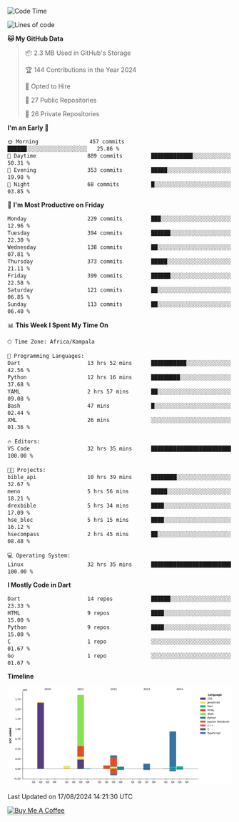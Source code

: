 <!--START_SECTION:waka-->
![Code Time](http://img.shields.io/badge/Code%20Time-809%20hrs%209%20mins-blue)

![Lines of code](https://img.shields.io/badge/From%20Hello%20World%20I%27ve%20Written-5.2%20million%20lines%20of%20code-blue)

**🐱 My GitHub Data** 

> 📦 2.3 MB Used in GitHub's Storage 
 > 
> 🏆 144 Contributions in the Year 2024
 > 
> 💼 Opted to Hire
 > 
> 📜 27 Public Repositories 
 > 
> 🔑 26 Private Repositories 
 > 
**I'm an Early 🐤** 

```text
🌞 Morning                457 commits         ██████░░░░░░░░░░░░░░░░░░░   25.86 % 
🌆 Daytime                889 commits         █████████████░░░░░░░░░░░░   50.31 % 
🌃 Evening                353 commits         █████░░░░░░░░░░░░░░░░░░░░   19.98 % 
🌙 Night                  68 commits          █░░░░░░░░░░░░░░░░░░░░░░░░   03.85 % 
```
📅 **I'm Most Productive on Friday** 

```text
Monday                   229 commits         ███░░░░░░░░░░░░░░░░░░░░░░   12.96 % 
Tuesday                  394 commits         ██████░░░░░░░░░░░░░░░░░░░   22.30 % 
Wednesday                138 commits         ██░░░░░░░░░░░░░░░░░░░░░░░   07.81 % 
Thursday                 373 commits         █████░░░░░░░░░░░░░░░░░░░░   21.11 % 
Friday                   399 commits         ██████░░░░░░░░░░░░░░░░░░░   22.58 % 
Saturday                 121 commits         ██░░░░░░░░░░░░░░░░░░░░░░░   06.85 % 
Sunday                   113 commits         ██░░░░░░░░░░░░░░░░░░░░░░░   06.40 % 
```


📊 **This Week I Spent My Time On** 

```text
🕑︎ Time Zone: Africa/Kampala

💬 Programming Languages: 
Dart                     13 hrs 52 mins      ███████████░░░░░░░░░░░░░░   42.56 % 
Python                   12 hrs 16 mins      █████████░░░░░░░░░░░░░░░░   37.68 % 
YAML                     2 hrs 57 mins       ██░░░░░░░░░░░░░░░░░░░░░░░   09.08 % 
Bash                     47 mins             █░░░░░░░░░░░░░░░░░░░░░░░░   02.44 % 
XML                      26 mins             ░░░░░░░░░░░░░░░░░░░░░░░░░   01.36 % 

🔥 Editors: 
VS Code                  32 hrs 35 mins      █████████████████████████   100.00 % 

🐱‍💻 Projects: 
bible_api                10 hrs 39 mins      ████████░░░░░░░░░░░░░░░░░   32.67 % 
meno                     5 hrs 56 mins       █████░░░░░░░░░░░░░░░░░░░░   18.21 % 
drexbible                5 hrs 34 mins       ████░░░░░░░░░░░░░░░░░░░░░   17.09 % 
hse_bloc                 5 hrs 15 mins       ████░░░░░░░░░░░░░░░░░░░░░   16.12 % 
hsecompass               2 hrs 45 mins       ██░░░░░░░░░░░░░░░░░░░░░░░   08.48 % 

💻 Operating System: 
Linux                    32 hrs 35 mins      █████████████████████████   100.00 % 
```

**I Mostly Code in Dart** 

```text
Dart                     14 repos            ██████░░░░░░░░░░░░░░░░░░░   23.33 % 
HTML                     9 repos             ████░░░░░░░░░░░░░░░░░░░░░   15.00 % 
Python                   9 repos             ████░░░░░░░░░░░░░░░░░░░░░   15.00 % 
C                        1 repo              ░░░░░░░░░░░░░░░░░░░░░░░░░   01.67 % 
Go                       1 repo              ░░░░░░░░░░░░░░░░░░░░░░░░░   01.67 % 
```



**Timeline**

![Lines of Code chart](https://raw.githubusercontent.com/drexhacker/drexhacker/main/assets/bar_graph.png)


 Last Updated on 17/08/2024 14:21:30 UTC
<!--END_SECTION:waka-->

<a href="https://www.buymeacoffee.com/drexsoftorg" target="_blank"><img src="https://www.buymeacoffee.com/assets/img/custom_images/orange_img.png" alt="Buy Me A Coffee" style="height: 41px !important;width: 174px !important;box-shadow: 0px 3px 2px 0px rgba(190, 190, 190, 0.5) !important;-webkit-box-shadow: 0px 3px 2px 0px rgba(190, 190, 190, 0.5) !important;" ></a>


<!---
drexhacker/drexhacker is a ✨ special ✨ repository because its `README.md` (this file) appears on your GitHub profile.
You can click the Preview link to take a look at your changes.
--->
